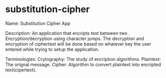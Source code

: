 # substitution-cipher
Name: Substitution Cipher App

Description: An application that encripts text between two . 
Encryption/decryption using character jumps. 
The decryption and encryption of ciphertext will be done based on whatever key the user entered while trying to setup the application.

Terminologies: Crytography: The study of encription algorithms. Plaintext: The orignal message. Cipher: Algorithm to convert plaintext into encripted text(cipertext).
